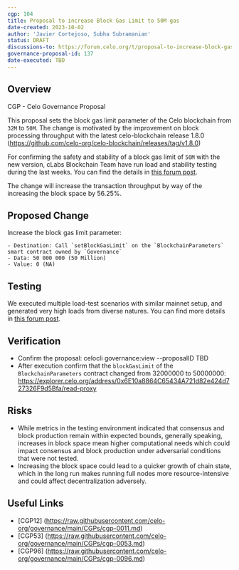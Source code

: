 ```yaml
---
cgp: 104
title: Proposal to increase Block Gas Limit to 50M gas
date-created: 2023-10-02
author: 'Javier Cortejoso, Subha Subramanian'
status: DRAFT
discussions-to: https://forum.celo.org/t/proposal-to-increase-block-gas-limit-to-50m-gas-coming-soon/6633
governance-proposal-id: 137
date-executed: TBD
---
```

## Overview

CGP - Celo Governance Proposal

This proposal sets the block gas limit parameter of the Celo blockchain from `32M` to `50M`. The change is motivated by the improvement on block processing throughput with the latest celo-blockchain release 1.8.0 (https://github.com/celo-org/celo-blockchain/releases/tag/v1.8.0)

For confirming the safety and stability of a block gas limit of `50M` with the new version, cLabs Blockchain Team have run load and stability testing during the last weeks. You can find the details in [this forum post](https://forum.celo.org/t/results-from-blockchain-scalability-testing/6537).

The change will increase the transaction throughput by way of the increasing the block space by 56.25%.

## Proposed Change

Increase the block gas limit parameter:

    - Destination: Call `setBlockGasLimit` on the `BlockchainParameters` smart contract owned by `Governance`
    - Data: 50 000 000 (50 Million)
    - Value: 0 (NA)

## Testing

We executed multiple load-test scenarios with similar mainnet setup, and generated very high loads from diverse natures. You can find more details in [this forum post](https://forum.celo.org/t/results-from-blockchain-scalability-testing/6537).

## Verification

* Confirm the proposal: celocli governance:view --proposalID TBD
* After execution confirm that the `blockGasLimit` of the `BlockchainParameters` contract changed from 32000000 to 50000000: https://explorer.celo.org/address/0x6E10a8864C65434A721d82e424d727326F9d5Bfa/read-proxy

## Risks

* While metrics in the testing environment indicated that consensus and block production remain within expected bounds, generally speaking, increases in block space mean higher computational needs which could impact consensus and block production under adversarial conditions that were not tested.
* Increasing the block space could lead to a quicker growth of chain state, which in the long run makes running full nodes more resource-intensive and could affect decentralization adversely.

## Useful Links

* [CGP12] (https://raw.githubusercontent.com/celo-org/governance/main/CGPs/cgp-0011.md)
* [CGP53] (https://raw.githubusercontent.com/celo-org/governance/main/CGPs/cgp-0053.md)
* [CGP96] (https://raw.githubusercontent.com/celo-org/governance/main/CGPs/cgp-0096.md)
